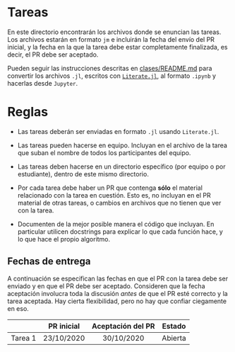 # Tareas

En este directorio encontrarán los archivos donde se enuncian las tareas. Los archivos estarán en formato `jm` e incluirán la fecha del envío del PR inicial, y la fecha en la que la tarea debe estar completamente finalizada, es decir, el PR debe ser aceptado.

Pueden seguir las instrucciones descritas en [clases/README.md](../clases/README.md) para convertir los archivos `.jl`, escritos con [`Literate.jl`](https://github.com/fredrikekre/Literate.jl), al formato `.ipynb` y hacerlas desde `Jupyter`. 

# Reglas

- Las tareas deberán ser enviadas en formato `.jl` usando `Literate.jl`.

- Las tareas pueden hacerse en equipo. Incluyan en el archivo de la tarea que suban el nombre de todos los participantes del equipo.

- Las tareas deben hacerse en un directorio específico (por equipo  o por estudiante), dentro de este mismo directorio.
 
- Por cada tarea debe haber un PR que contenga **sólo** el material relacionado con la tarea en cuestión. Esto es, no incluyan en el PR material de otras tareas, o cambios en archivos que no tienen que ver con la tarea.

- Documenten de la mejor posible manera el código que incluyan. En particular utilicen docstrings para explicar lo que cada función hace, y lo que hace el propio algoritmo.


## Fechas de entrega

A continuación se especifican las fechas en que el PR con la tarea debe ser enviado y en que el PR debe ser aceptado. Consideren que la fecha aceptación involucra toda la discusión *antes* de que el PR esté correcto y la tarea aceptada. Hay cierta flexibilidad, pero no hay que confiar ciegamente en eso.


|                                   | PR inicial | Aceptación del PR  |         Estado         |
|:------------------|:------------------------:|:-----------------------:|:----------------------:|
|        Tarea 1            |  23/10/2020 |  30/10/2020  | Abierta  |


